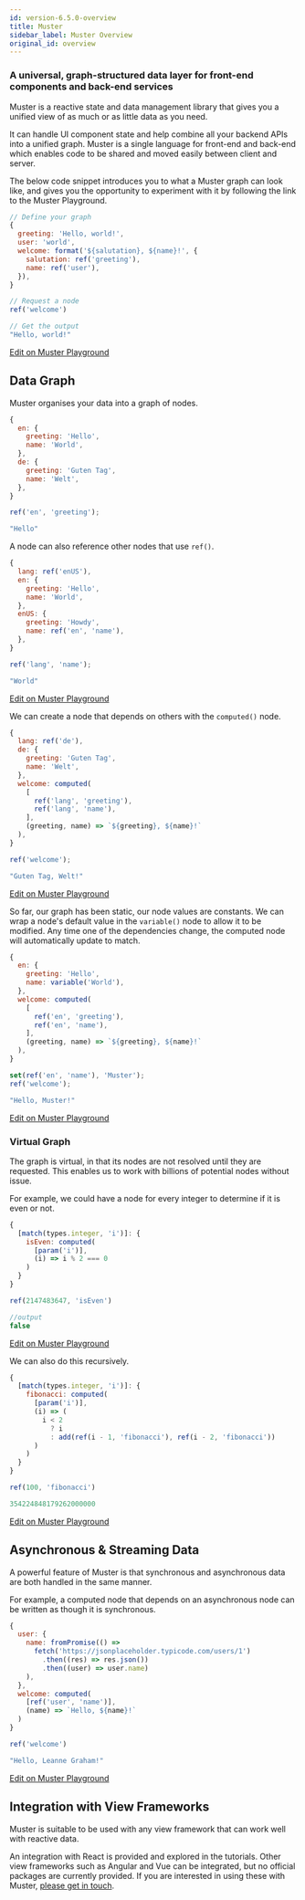 ```yaml
---
id: version-6.5.0-overview
title: Muster
sidebar_label: Muster Overview
original_id: overview
---
```


### A universal, graph-structured data layer for front-end components and back-end services

Muster is a reactive state and data management library that gives you a unified view of as much or as little data as you need.

It can handle UI component state and help combine all your backend APIs into a unified graph. Muster is a single language for front-end and back-end which enables code to be shared and moved easily between client and server.

The below code snippet introduces you to what a Muster graph can look like, and gives you the opportunity to experiment with it by following the link to the Muster Playground.

```javascript
// Define your graph
{
  greeting: 'Hello, world!',
  user: 'world',
  welcome: format('${salutation}, ${name}!', {
    salutation: ref('greeting'),
    name: ref('user'),
  }),
}
```

```javascript
// Request a node
ref('welcome')
```

```javascript
// Get the output
"Hello, world!"
```

[Edit on Muster Playground][1]


## Data Graph

Muster organises your data into a graph of nodes.

```javascript
{
  en: {
    greeting: 'Hello',
    name: 'World',
  },
  de: {
    greeting: 'Guten Tag',
    name: 'Welt',
  },
}
```

```javascript
ref('en', 'greeting');
```

```javascript
"Hello"
```

A node can also reference other nodes that use `ref()`.

```javascript
{
  lang: ref('enUS'),
  en: {
    greeting: 'Hello',
    name: 'World',
  },
  enUS: {
    greeting: 'Howdy',
    name: ref('en', 'name'),
  },
}
```

```javascript
ref('lang', 'name');
```

```javascript
"World"
```

[Edit on Muster Playground][2]

We can create a node that depends on others with the `computed()` node.

```javascript
{
  lang: ref('de'),
  de: {
    greeting: 'Guten Tag',
    name: 'Welt',
  },
  welcome: computed(
    [
      ref('lang', 'greeting'),
      ref('lang', 'name'),
    ],
    (greeting, name) => `${greeting}, ${name}!`
  ),
}
```

```javascript
ref('welcome');
```

```javascript
"Guten Tag, Welt!"
```

[Edit on Muster Playground][3]

So far, our graph has been static, our node values are constants. We can wrap a node's default value in the `variable()` node to allow it to be modified. Any time one of the dependencies change, the computed node will automatically update to match.

```javascript
{
  en: {
    greeting: 'Hello',
    name: variable('World'),
  },
  welcome: computed(
    [
      ref('en', 'greeting'),
      ref('en', 'name'),
    ],
    (greeting, name) => `${greeting}, ${name}!`
  ),
}
```

```javascript
set(ref('en', 'name'), 'Muster');
ref('welcome');
```

```javascript
"Hello, Muster!"
```

[Edit on Muster Playground][4]


### Virtual Graph

The graph is virtual, in that its nodes are not resolved until they are requested. This enables us to work with billions of potential nodes without issue.

For example, we could have a node for every integer to determine if it is even or not.

```javascript
{
  [match(types.integer, 'i')]: {
    isEven: computed(
      [param('i')],
      (i) => i % 2 === 0
    )
  }
}
```

```javascript
ref(2147483647, 'isEven')

//output
false
```

[Edit on Muster Playground][5]

We can also do this recursively.

```javascript
{
  [match(types.integer, 'i')]: {
    fibonacci: computed(
      [param('i')],
      (i) => (
        i < 2
          ? i
          : add(ref(i - 1, 'fibonacci'), ref(i - 2, 'fibonacci'))
      )
    )
  }
}
```

```javascript
ref(100, 'fibonacci')

354224848179262000000
```

[Edit on Muster Playground][6]


## Asynchronous & Streaming Data

A powerful feature of Muster is that synchronous and asynchronous data are both handled in the same manner.

For example, a computed node that depends on an asynchronous node can be written as though it is synchronous.

```javascript
{
  user: {
    name: fromPromise(() =>
      fetch('https://jsonplaceholder.typicode.com/users/1')
        .then((res) => res.json())
        .then((user) => user.name)
    ),
  },
  welcome: computed(
    [ref('user', 'name')],
    (name) => `Hello, ${name}!`
  )
}
```

```javascript
ref('welcome')
```

```javascript
"Hello, Leanne Graham!"
```

[Edit on Muster Playground][7]


## Integration with View Frameworks

Muster is suitable to be used with any view framework that can work well with reactive data.

An integration with React is provided and explored in the tutorials. Other view frameworks such as Angular and Vue can be integrated, but no official packages are currently provided. If you are interested in using these with Muster, [please get in touch](/muster/help).


[1]: /muster/playground/?toggles=eyJzaG93R3JhcGgiOnRydWUsInNob3dRdWVyeSI6dHJ1ZSwic2hvd1F1ZXJ5UmVzdWx0Ijp0cnVlLCJzaG93Q29udGFpbmVyIjpmYWxzZSwic2hvd1ZpZXciOmZhbHNlLCJzaG93Vmlld1Jlc3VsdCI6ZmFsc2V9&graph=IntcbiAgZ3JlZXRpbmc6ICdIZWxsbycsXG4gIHVzZXI6ICd3b3JsZCcsXG4gIHdlbGNvbWU6IGZvcm1hdCgnJHtzYWx1dGF0aW9ufSwgJHtuYW1lfSEnLCB7XG4gICAgc2FsdXRhdGlvbjogcmVmKCdncmVldGluZycpLFxuICAgIG5hbWU6IHJlZigndXNlcicpLFxuICB9KSxcbn0i
[2]: /muster/playground/?toggles=eyJzaG93R3JhcGgiOnRydWUsInNob3dRdWVyeSI6dHJ1ZSwic2hvd1F1ZXJ5UmVzdWx0Ijp0cnVlLCJzaG93Q29udGFpbmVyIjpmYWxzZSwic2hvd1ZpZXciOmZhbHNlLCJzaG93Vmlld1Jlc3VsdCI6ZmFsc2V9&graph=IntcbiAgbGFuZzogcmVmKCdlblVTJyksXG4gIGVuOiB7XG4gICAgZ3JlZXRpbmc6ICdIZWxsbycsXG4gICAgbmFtZTogJ1dvcmxkJyxcbiAgfSxcbiAgZW5VUzoge1xuICAgIGdyZWV0aW5nOiAnSG93ZHknLFxuICAgIG5hbWU6IHJlZignZW4nLCAnbmFtZScpLFxuICB9LFxufSI%3D&query=InJlZignbGFuZycsICduYW1lJyk7Ig%3D%3D
[3]: /muster/playground/?toggles=eyJzaG93R3JhcGgiOnRydWUsInNob3dRdWVyeSI6dHJ1ZSwic2hvd1F1ZXJ5UmVzdWx0Ijp0cnVlLCJzaG93Q29udGFpbmVyIjpmYWxzZSwic2hvd1ZpZXciOmZhbHNlLCJzaG93Vmlld1Jlc3VsdCI6ZmFsc2V9&graph=IntcbiAgbGFuZzogcmVmKCdkZScpLFxuICBkZToge1xuICAgIGdyZWV0aW5nOiAnR3V0ZW4gVGFnJyxcbiAgICBuYW1lOiAnV2VsdCcsXG4gIH0sXG4gIHdlbGNvbWU6IGNvbXB1dGVkKFxuICAgIFtcbiAgICAgIHJlZignbGFuZycsICdncmVldGluZycpLFxuICAgICAgcmVmKCdsYW5nJywgJ25hbWUnKSxcbiAgICBdLFxuICAgIChncmVldGluZywgbmFtZSkgPT4gYCR7Z3JlZXRpbmd9LCAke25hbWV9IWBcbiAgKSxcbn0i&query=InJlZignd2VsY29tZScpOyI%3D
[4]: /muster/playground/?toggles=eyJzaG93R3JhcGgiOnRydWUsInNob3dRdWVyeSI6dHJ1ZSwic2hvd1F1ZXJ5UmVzdWx0Ijp0cnVlLCJzaG93Q29udGFpbmVyIjpmYWxzZSwic2hvd1ZpZXciOmZhbHNlLCJzaG93Vmlld1Jlc3VsdCI6ZmFsc2V9&graph=IntcbiAgZW46IHtcbiAgICBncmVldGluZzogJ0hlbGxvJyxcbiAgICBuYW1lOiB2YXJpYWJsZSgnV29ybGQnKSxcbiAgfSxcbiAgd2VsY29tZTogY29tcHV0ZWQoXG4gICAgW1xuICAgICAgcmVmKCdlbicsICdncmVldGluZycpLFxuICAgICAgcmVmKCdlbicsICduYW1lJyksXG4gICAgXSxcbiAgICAoZ3JlZXRpbmcsIG5hbWUpID0%2BIGAke2dyZWV0aW5nfSwgJHtuYW1lfSFgXG4gICksXG59Ig%3D%3D&query=InNlcmllcyhbXG4gICAgc2V0KHJlZignZW4nLCAnbmFtZScpLCAnTXVzdGVyJyksXG4gICAgcmVmKCd3ZWxjb21lJylcbl0pXG4i
[5]: /muster/playground/?toggles=eyJzaG93R3JhcGgiOnRydWUsInNob3dRdWVyeSI6dHJ1ZSwic2hvd1F1ZXJ5UmVzdWx0Ijp0cnVlLCJzaG93Q29udGFpbmVyIjpmYWxzZSwic2hvd1ZpZXciOmZhbHNlLCJzaG93Vmlld1Jlc3VsdCI6ZmFsc2V9&graph=IntcbiAgW21hdGNoKHR5cGVzLmludGVnZXIsICdpJyldOiB7XG4gICAgaXNFdmVuOiBjb21wdXRlZChcbiAgICAgIFtwYXJhbSgnaScpXSxcbiAgICAgIChpKSA9PiBpICUgMiA9PT0gMFxuICAgIClcbiAgfVxufSI%3D&query=InJlZigyMTQ3NDgzNjQ3LCAnaXNFdmVuJyki
[6]: /muster/playground/?toggles=eyJzaG93R3JhcGgiOnRydWUsInNob3dRdWVyeSI6dHJ1ZSwic2hvd1F1ZXJ5UmVzdWx0Ijp0cnVlLCJzaG93Q29udGFpbmVyIjpmYWxzZSwic2hvd1ZpZXciOmZhbHNlLCJzaG93Vmlld1Jlc3VsdCI6ZmFsc2V9&graph=IntcbiAgW21hdGNoKHR5cGVzLmludGVnZXIsICdpJyldOiB7XG4gICAgZmlib25hY2NpOiBjb21wdXRlZChcbiAgICAgIFtwYXJhbSgnaScpXSxcbiAgICAgIChpKSA9PiAoXG4gICAgICAgIGkgPCAyXG4gICAgICAgICAgPyBpXG4gICAgICAgICAgOiBhZGQocmVmKGkgLSAxLCAnZmlib25hY2NpJyksIHJlZihpIC0gMiwgJ2ZpYm9uYWNjaScpKVxuICAgICAgKVxuICAgIClcbiAgfVxufSI%3D&query=InJlZigxMDAsICdmaWJvbmFjY2knKSI%3D
[7]: /muster/playground/?toggles=eyJzaG93R3JhcGgiOnRydWUsInNob3dRdWVyeSI6dHJ1ZSwic2hvd1F1ZXJ5UmVzdWx0Ijp0cnVlLCJzaG93Q29udGFpbmVyIjpmYWxzZSwic2hvd1ZpZXciOmZhbHNlLCJzaG93Vmlld1Jlc3VsdCI6ZmFsc2V9&graph=IntcbiAgdXNlcjoge1xuICAgIG5hbWU6IGZyb21Qcm9taXNlKCgpID0%2BXG4gICAgICBmZXRjaCgnaHR0cHM6Ly9qYXZhc2NyaXB0b25wbGFjZWhvbGRlci50eXBpY29kZS5jb20vdXNlcnMvMScpXG4gICAgICAgIC50aGVuKChyZXMpID0%2BIHJlcy5qYXZhc2NyaXB0b24oKSlcbiAgICAgICAgLnRoZW4oKHVzZXIpID0%2BIHVzZXIubmFtZSlcbiAgICApLFxuICB9LFxuICB3ZWxjb21lOiBjb21wdXRlZChcbiAgICBbcmVmKCd1c2VyJywgJ25hbWUnKV0sXG4gICAgKG5hbWUpID0%2BIGBIZWxsbywgJHtuYW1lfSFgXG4gIClcbn1cbiI%3D&query=InJlZignd2VsY29tZScpIg%3D%3D
